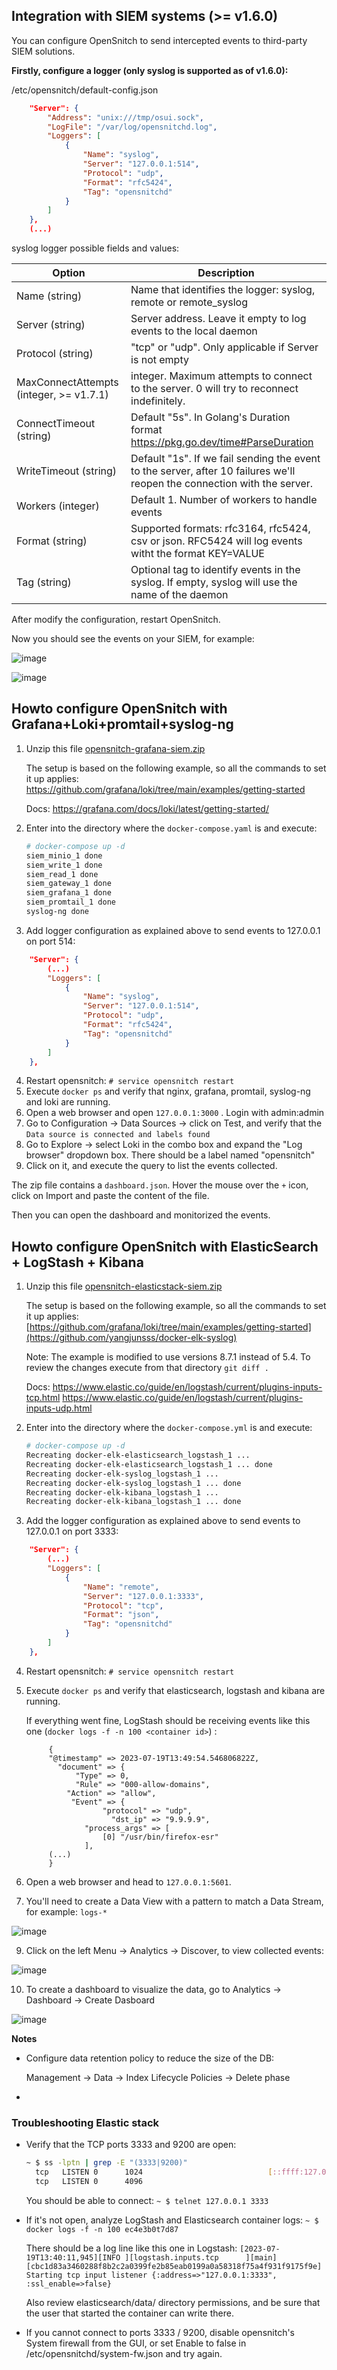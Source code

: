 Integration with SIEM systems (>= v1.6.0)
---

You can configure OpenSnitch to send intercepted events to third-party SIEM solutions.

**Firstly, configure a logger (only syslog is supported as of v1.6.0):**

/etc/opensnitch/default-config.json

```json
    "Server": {
        "Address": "unix:///tmp/osui.sock",
        "LogFile": "/var/log/opensnitchd.log",
        "Loggers": [
            {
                "Name": "syslog",
                "Server": "127.0.0.1:514",
                "Protocol": "udp",
                "Format": "rfc5424",
                "Tag": "opensnitchd"
            }
        ]
    },
    (...)
```

syslog logger possible fields and values:

|Option|Description|
|-------|-------|
|Name (string)| Name that identifies the logger: syslog, remote or remote_syslog|
|Server (string)| Server address. Leave it empty to log events to the local daemon|
|Protocol (string)| "tcp" or "udp". Only applicable if Server is not empty|
|MaxConnectAttempts (integer, >= v1.7.1)|integer. Maximum attempts to connect to the server. 0 will try to reconnect indefinitely. |
|ConnectTimeout (string)|Default "5s". In Golang's Duration format https://pkg.go.dev/time#ParseDuration |
|WriteTimeout (string)|Default "1s". If we fail sending the event to the server, after 10 failures we'll reopen the connection with the server.|
|Workers (integer) | Default 1. Number of workers to handle events |
|Format (string) | Supported formats: rfc3164, rfc5424, csv or json. RFC5424 will log events witht the format KEY=VALUE|
|Tag (string) | Optional tag to identify events in the syslog. If empty, syslog will use the name of the daemon|

After modify the configuration, restart OpenSnitch.

Now you should see the events on your SIEM, for example:

![image](https://user-images.githubusercontent.com/2742953/167249501-163fa985-f186-415f-93b6-c86cab2fe0b3.png)

![image](https://user-images.githubusercontent.com/2742953/167288109-4f791761-e826-4619-b042-e3a580782e79.png)



Howto configure OpenSnitch with Grafana+Loki+promtail+syslog-ng
---


1. Unzip this file [opensnitch-grafana-siem.zip](https://github.com/evilsocket/opensnitch/files/8716183/opensnitch-grafana-siem.zip)

   The setup is based on the following example, so all the commands to set it up applies:
   https://github.com/grafana/loki/tree/main/examples/getting-started

   Docs: https://grafana.com/docs/loki/latest/getting-started/

2. Enter into the directory where the `docker-compose.yaml` is and execute:
   ```bash
   # docker-compose up -d
   siem_minio_1 done
   siem_write_1 done
   siem_read_1 done
   siem_gateway_1 done
   siem_grafana_1 done
   siem_promtail_1 done
   syslog-ng done

   ```

3. Add logger configuration as explained above to send events to 127.0.0.1 on port 514:
```json
    "Server": {
        (...)
        "Loggers": [
            {
                "Name": "syslog",
                "Server": "127.0.0.1:514",
                "Protocol": "udp",
                "Format": "rfc5424",
                "Tag": "opensnitchd"
            }
        ]
    },
```

4. Restart opensnitch: `# service opensnitch restart`
5. Execute `docker ps` and verify that nginx, grafana, promtail, syslog-ng and loki are running.
6. Open a web browser and open `127.0.0.1:3000` . Login with admin:admin
7. Go to Configuration -> Data Sources -> click on Test, and verify that the `Data source is connected and labels found`
8. Go to Explore -> select Loki in the combo box and expand the "Log browser" dropdown box. There should be a label named "opensnitch"
9. Click on it, and execute the query to list the events collected.


The zip file contains a `dashboard.json`. Hover the mouse over the `+` icon, click on Import and paste the content of the file.

Then you can open the dashboard and monitorized the events.





Howto configure OpenSnitch with ElasticSearch + LogStash + Kibana
---


1. Unzip this file [opensnitch-elasticstack-siem.zip](https://github.com/evilsocket/opensnitch/files/12095966/opensnitch-elasticstack-siem.zip)

   The setup is based on the following example, so all the commands to set it up applies:
   [https://github.com/grafana/loki/tree/main/examples/getting-started](https://github.com/yangjunsss/docker-elk-syslog)

   Note: The example is modified to use versions 8.7.1 instead of 5.4. To review the changes execute from that directory `git diff .`

   Docs:
   https://www.elastic.co/guide/en/logstash/current/plugins-inputs-tcp.html
   https://www.elastic.co/guide/en/logstash/current/plugins-inputs-udp.html

1. Enter into the directory where the `docker-compose.yml` is and execute:
   ```bash
   # docker-compose up -d
   Recreating docker-elk-elasticsearch_logstash_1 ...
   Recreating docker-elk-elasticsearch_logstash_1 ... done
   Recreating docker-elk-syslog_logstash_1 ...
   Recreating docker-elk-syslog_logstash_1 ... done
   Recreating docker-elk-kibana_logstash_1 ...
   Recreating docker-elk-kibana_logstash_1 ... done
   ```

2. Add the logger configuration as explained above to send events to 127.0.0.1 on port 3333:
```json
    "Server": {
        (...)
        "Loggers": [
            {
                "Name": "remote",
                "Server": "127.0.0.1:3333",
                "Protocol": "tcp",
                "Format": "json",
                "Tag": "opensnitchd"
            }
        ]
    },
```

4. Restart opensnitch: `# service opensnitch restart`
5. Execute `docker ps` and verify that elasticsearch, logstash and kibana are running.

    If everything went fine, LogStash should be receiving events like this one (`docker logs -f -n 100 <container id>`)
:

   ```
        {
        "@timestamp" => 2023-07-19T13:49:54.546806822Z,
          "document" => {
              "Type" => 0,
              "Rule" => "000-allow-domains",
            "Action" => "allow",
             "Event" => {
                    "protocol" => "udp",
                      "dst_ip" => "9.9.9.9",
                "process_args" => [
                    [0] "/usr/bin/firefox-esr"
                ],
        (...)
        }
   ```

7. Open a web browser and head to `127.0.0.1:5601`.
8. You'll need to create a Data View with a pattern to match a Data Stream, for example: `logs-*`

![image](https://github.com/evilsocket/opensnitch/assets/2742953/ae83767d-1a7d-422e-acc4-c9d38526ddd8)


9. Click on the left Menu -> Analytics -> Discover, to view collected events:

![image](https://github.com/evilsocket/opensnitch/assets/2742953/48fbc1ab-a30c-4adf-95ff-b918288dce8d)


10. To create a dashboard to visualize the data, go to Analytics -> Dashboard -> Create Dasboard

![image](https://github.com/evilsocket/opensnitch/assets/2742953/c7926f9f-5732-49c9-8473-6e61da7af095)

**Notes**

 - Configure data retention policy to reduce the size of the DB:

   Management -> Data -> Index Lifecycle Policies -> Delete phase

 -

### Troubleshooting Elastic stack

 - Verify that the TCP ports 3333 and 9200 are open:

   ```bash
   ~ $ ss -lptn | grep -E "(3333|9200)"
     tcp   LISTEN 0      1024                            [::ffff:127.0.0.1]:3333                   *:*    users:(("java",pid=3712866,fd=107))
     tcp   LISTEN 0      4096                                             *:9200                   *:*    users:(("java",pid=3712294,fd=412))
   ```

   You should be able to connect: `~ $ telnet 127.0.0.1 3333`

 - If it's not open, analyze LogStash and Elasticsearch container logs: `~ $ docker logs -f -n 100 ec4e3b0t7d87`

   There should be a log line like this one in Logstash:
   `[2023-07-19T13:40:11,945][INFO ][logstash.inputs.tcp      ][main][cbc1d83a3460288f8b2c2a0399fe2b85eab0199a0a58318f75a4f931f9175f9e] Starting tcp input listener {:address=>"127.0.0.1:3333", :ssl_enable=>false}`

   Also review elasticsearch/data/ directory permissions, and be sure that the user that started the container can write there.

 - If you cannot connect to ports 3333 / 9200, disable opensnitch's System firewall from the GUI, or set Enable to false in /etc/opensnitchd/system-fw.json and try again.
